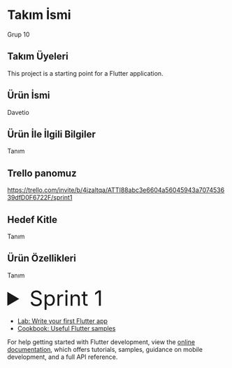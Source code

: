 # Takım İsmi

Grup 10

## Takım Üyeleri

This project is a starting point for a Flutter application.

## Ürün İsmi

Davetio

## Ürün İle İlgili Bilgiler

Tanım

## Trello panomuz

https://trello.com/invite/b/4jzaltqa/ATTI88abc3e6604a56045943a707453639dfD0F6722F/sprint1

## Hedef Kitle

Tanım

## Ürün Özellikleri

Tanım

<details>
  <summary style="font-size: 48px;">Sprint 1</summary>

  <details>
    <summary style="font-size: 32px;">App Screenshots</summary>
  </details>
  Bu içerik, açıldığında görüntülenecek.

  - Madde 1
  - Madde 2
  - Madde 3

</details>


- [Lab: Write your first Flutter app](https://docs.flutter.dev/get-started/codelab)
- [Cookbook: Useful Flutter samples](https://docs.flutter.dev/cookbook)

For help getting started with Flutter development, view the
[online documentation](https://docs.flutter.dev/), which offers tutorials,
samples, guidance on mobile development, and a full API reference.
